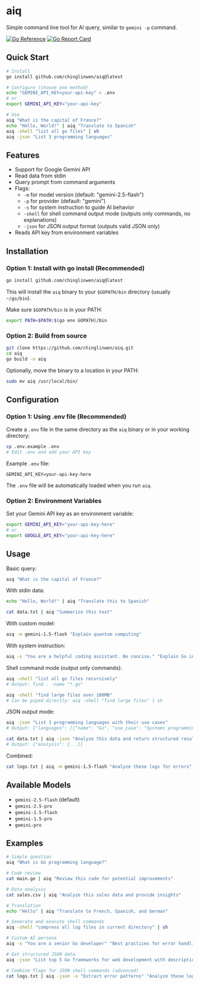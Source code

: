 # aiq

Simple command line tool for AI query, similar to `gemini -p` command.

[![Go Reference](https://pkg.go.dev/badge/github.com/chinglinwen/aiq.svg)](https://pkg.go.dev/github.com/chinglinwen/aiq)
[![Go Report Card](https://goreportcard.com/badge/github.com/chinglinwen/aiq)](https://goreportcard.com/report/github.com/chinglinwen/aiq)

## Quick Start

```bash
# Install
go install github.com/chinglinwen/aiq@latest

# Configure (choose one method)
echo "GEMINI_API_KEY=your-api-key" > .env
# or
export GEMINI_API_KEY="your-api-key"

# Use
aiq "What is the capital of France?"
echo "Hello, World!" | aiq "Translate to Spanish"
aiq -shell "list all go files" | sh
aiq -json "List 3 programming languages"
```

## Features

- Support for Google Gemini API
- Read data from stdin
- Query prompt from command arguments
- Flags:
  - `-m` for model version (default: "gemini-2.5-flash")
  - `-p` for provider (default: "gemini")
  - `-s` for system instruction to guide AI behavior
  - `-shell` for shell command output mode (outputs only commands, no explanations)
  - `-json` for JSON output format (outputs valid JSON only)
- Reads API key from environment variables

## Installation

### Option 1: Install with go install (Recommended)

```bash
go install github.com/chinglinwen/aiq@latest
```

This will install the `aiq` binary to your `$GOPATH/bin` directory (usually `~/go/bin`).

Make sure `$GOPATH/bin` is in your PATH:
```bash
export PATH=$PATH:$(go env GOPATH)/bin
```

### Option 2: Build from source

```bash
git clone https://github.com/chinglinwen/aiq.git
cd aiq
go build -o aiq
```

Optionally, move the binary to a location in your PATH:
```bash
sudo mv aiq /usr/local/bin/
```

## Configuration

### Option 1: Using .env file (Recommended)

Create a `.env` file in the same directory as the `aiq` binary or in your working directory:

```bash
cp .env.example .env
# Edit .env and add your API key
```

Example `.env` file:
```
GEMINI_API_KEY=your-api-key-here
```

The `.env` file will be automatically loaded when you run `aiq`.

### Option 2: Environment Variables

Set your Gemini API key as an environment variable:

```bash
export GEMINI_API_KEY="your-api-key-here"
# or
export GOOGLE_API_KEY="your-api-key-here"
```

## Usage

Basic query:
```bash
aiq "What is the capital of France?"
```

With stdin data:
```bash
echo "Hello, World!" | aiq "Translate this to Spanish"
```

```bash
cat data.txt | aiq "Summarize this text"
```

With custom model:
```bash
aiq -m gemini-1.5-flash "Explain quantum computing"
```

With system instruction:
```bash
aiq -s "You are a helpful coding assistant. Be concise." "Explain Go interfaces"
```

Shell command mode (output only commands):
```bash
aiq -shell "list all go files recursively"
# Output: find . -name "*.go"

aiq -shell "find large files over 100MB"
# Can be piped directly: aiq -shell "find large files" | sh
```

JSON output mode:
```bash
aiq -json "List 3 programming languages with their use cases"
# Output: {"languages": [{"name": "Go", "use_case": "Systems programming"}, ...]}

cat data.txt | aiq -json "Analyze this data and return structured results"
# Output: {"analysis": {...}}
```

Combined:
```bash
cat logs.txt | aiq -m gemini-1.5-flash "Analyze these logs for errors"
```

## Available Models

- `gemini-2.5-flash` (default)
- `gemini-2.5-pro`
- `gemini-1.5-flash`
- `gemini-1.5-pro`
- `gemini-pro`

## Examples

```bash
# Simple question
aiq "What is Go programming language?"

# Code review
cat main.go | aiq "Review this code for potential improvements"

# Data analysis
cat sales.csv | aiq "Analyze this sales data and provide insights"

# Translation
echo "Hello" | aiq "Translate to French, Spanish, and German"

# Generate and execute shell commands
aiq -shell "compress all log files in current directory" | sh

# Custom AI persona
aiq -s "You are a senior Go developer" "Best practices for error handling"

# Get structured JSON data
aiq -json "List top 5 Go frameworks for web development with descriptions"

# Combine flags for JSON shell commands (advanced)
cat logs.txt | aiq -json -s "Extract error patterns" "Analyze these logs"
```
